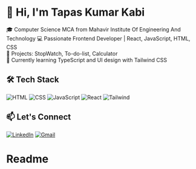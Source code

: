 # 👋 Hi, I'm Tapas Kumar Kabi

🎓 Computer Science MCA from Mahavir Institute Of Engineering And Technology
💻 Passionate Frontend Developer | React, JavaScript, HTML, CSS  
🚀 Projects: StopWatch, To-do-list, Calculator  
🎯 Currently learning TypeScript and UI design with Tailwind CSS  

## 🛠️ Tech Stack
![HTML](https://img.shields.io/badge/-HTML5-E34F26?logo=html5&logoColor=fff)
![CSS](https://img.shields.io/badge/-CSS3-1572B6?logo=css3&logoColor=fff)
![JavaScript](https://img.shields.io/badge/-JavaScript-F7DF1E?logo=javascript&logoColor=000)
![React](https://img.shields.io/badge/-React-61DAFB?logo=react&logoColor=000)
![Tailwind](https://img.shields.io/badge/-TailwindCSS-06B6D4?logo=tailwind-css&logoColor=fff)

## 📫 Let's Connect
[![LinkedIn](https://img.shields.io/badge/-LinkedIn-0077B5?logo=linkedin&logoColor=white)](https://linkedin.com/in/tapas-kabi-7046b7184)
[![Gmail](https://img.shields.io/badge/-Gmail-D14836?logo=gmail&logoColor=white)](mailto:tkabi99@gmail.com)
# Readme
